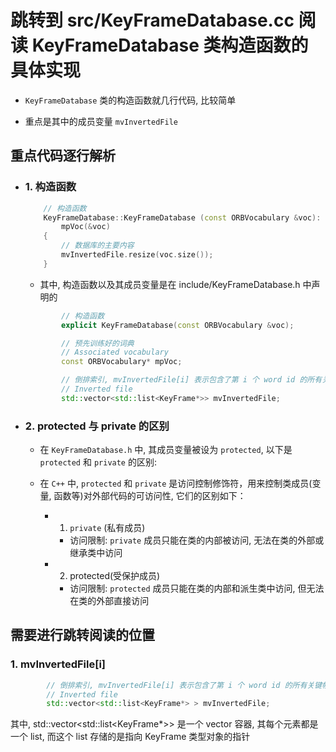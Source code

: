 # 跳转到 src/KeyFrameDatabase.cc 阅读 KeyFrameDatabase 类构造函数的具体实现

- `KeyFrameDatabase` 类的构造函数就几行代码, 比较简单

- 重点是其中的成员变量 `mvInvertedFile`


## 重点代码逐行解析


- ### 1. 构造函数

    ```c++
        // 构造函数
        KeyFrameDatabase::KeyFrameDatabase (const ORBVocabulary &voc):
            mpVoc(&voc)
        {
            // 数据库的主要内容
            mvInvertedFile.resize(voc.size());
        }
    ```

    - 其中, 构造函数以及其成员变量是在 include/KeyFrameDatabase.h 中声明的

    ```c++
            // 构造函数
            explicit KeyFrameDatabase(const ORBVocabulary &voc);
    ```
    
    ```c++
            // 预先训练好的词典
            // Associated vocabulary
            const ORBVocabulary* mpVoc;
    
            // 倒排索引, mvInvertedFile[i] 表示包含了第 i 个 word id 的所有关键帧
            // Inverted file
            std::vector<std::list<KeyFrame*>> mvInvertedFile;
    ```

- ### 2. protected 与 private 的区别

    - 在 `KeyFrameDatabase.h` 中, 其成员变量被设为 `protected`, 以下是 `protected` 和 `private` 的区别:

    - 在 `C++` 中, `protected` 和 `private` 是访问控制修饰符，用来控制类成员(变量, 函数等)对外部代码的可访问性, 它们的区别如下：

        - 1. `private` (私有成员)
            - 访问限制: `private` 成员只能在类的内部被访问, 无法在类的外部或继承类中访问
        - 2. protected(受保护成员)
            - 访问限制: `protected` 成员只能在类的内部和派生类中访问, 但无法在类的外部直接访问


## 需要进行跳转阅读的位置

### 1. mvInvertedFile[i]

```c++
        // 倒排索引, mvInvertedFile[i] 表示包含了第 i 个 word id 的所有关键帧
        // Inverted file
        std::vector<std::list<KeyFrame*> > mvInvertedFile;
```

其中, std::vector<std::list<KeyFrame*>> 是一个 vector 容器, 其每个元素都是一个 list, 而这个 list 存储的是指向 KeyFrame 类型对象的指针
